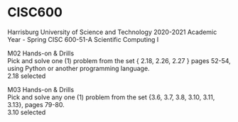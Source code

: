 # CISC600
Harrisburg University of Science and Technology
2020-2021 Academic Year - Spring
CISC 600-51-A Scientific Computing I  
  
M02 Hands-on & Drills  
Pick and solve one (1) problem from the set { 2.18, 2.26, 2.27 } pages 52-54, using Python or another programming language.  
2.18 selected
  
M03 Hands-on & Drills  
Pick and solve any one (1) problem from the set {3.6, 3.7, 3.8, 3.10, 3.11, 3.13}, pages 79-80.  
3.10 selected
